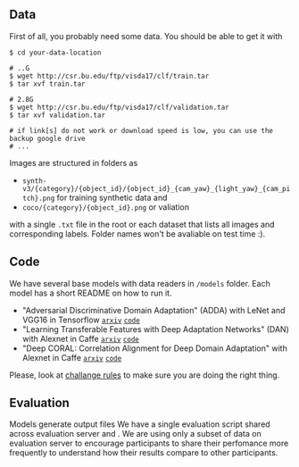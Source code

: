 ## Data

First of all, you probably need some data. You should be able to get it with 
    
    $ cd your-data-location
    
    # ..G
    $ wget http://csr.bu.edu/ftp/visda17/clf/train.tar
    $ tar xvf train.tar
    
    # 2.8G
    $ wget http://csr.bu.edu/ftp/visda17/clf/validation.tar
    $ tar xvf validation.tar  
    
    # if link[s] do not work or download speed is low, you can use the backup google drive
    # ...

Images are structured in folders as 

- `synth-v3/{category}/{object_id}/{object_id}_{cam_yaw}_{light_yaw}_{cam_pitch}.png` for training synthetic data and
- `coco/{category}/{object_id}.png` or valiation

with a single `.txt` file in the root or each dataset that lists all images and corresponding labels. Folder names won't be avaliable on test time :).

## Code

We have several base models with data readers in `/models` folder. Each model has a short README on how to run it.

- "Adversarial Discriminative Domain Adaptation" (ADDA) with LeNet and VGG16 in Tensorflow [`arxiv`](https://arxiv.org/abs/1702.05464) [`code`](classification_track/models/adda/)
- "Learning Transferable Features with Deep Adaptation Networks" (DAN) with Alexnet in Caffe [`arxiv`](https://arxiv.org/pdf/1502.02791) [`code`](classification_track/models/dan)
- "Deep CORAL: Correlation Alignment for Deep Domain Adaptation" with Alexnet in Caffe [`arxiv`](https://arxiv.org/abs/1607.01719) [`code`](classification_track/models/coral)

Please, look at [challange rules]() to make sure you are doing the right thing.

## Evaluation

Models generate output files We have a single evaluation script shared across evaluation server and . We are using only a subset of data on evaluation server to encourage participants to share their perfomance more frequently to understand how their results compare to other participants.


